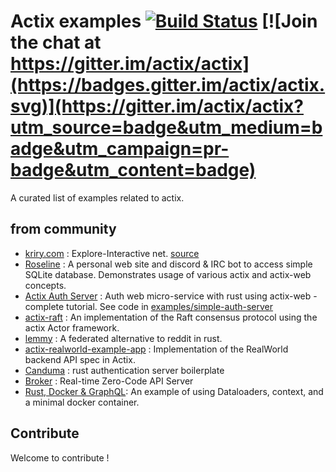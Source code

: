 # Actix examples [![Build Status](https://travis-ci.org/actix/examples.svg?branch=master)](https://travis-ci.org/actix/examples) [![Join the chat at https://gitter.im/actix/actix](https://badges.gitter.im/actix/actix.svg)](https://gitter.im/actix/actix?utm_source=badge&utm_medium=badge&utm_campaign=pr-badge&utm_content=badge)

A curated list of examples related to actix.

## from community
* [kriry.com](http://kriry.com/) : Explore-Interactive net. [source](https://github.com/kriry/waler)
* [Roseline](https://github.com/DoumanAsh/roseline.rs) : A personal web site and discord & IRC bot to access simple SQLite database. Demonstrates usage of various actix and actix-web concepts.
* [Actix Auth Server](https://hgill.io/posts/auth-microservice-rust-actix-web-diesel-complete-tutorial-part-1/) : Auth web micro-service with rust using actix-web - complete tutorial. See code in [examples/simple-auth-server](https://github.com/actix/examples/tree/master/simple-auth-server)
* [actix-raft](https://github.com/railgun-rs/actix-raft) : An implementation of the Raft consensus protocol using the actix Actor framework.
* [lemmy](https://github.com/dessalines/lemmy) : A federated alternative to reddit in rust.
* [actix-realworld-example-app](https://github.com/fairingrey/actix-realworld-example-app) : Implementation of the RealWorld backend API spec in Actix.
* [Canduma](https://github.com/clifinger/canduma) : rust authentication server boilerplate
* [Broker](https://crates.io/crates/broker) : Real-time Zero-Code API Server
* [Rust, Docker & GraphQL](https://github.com/jayy-lmao/rust-graphql-docker): An example of using Dataloaders, context, and a minimal docker container. 

## Contribute

Welcome to contribute !

